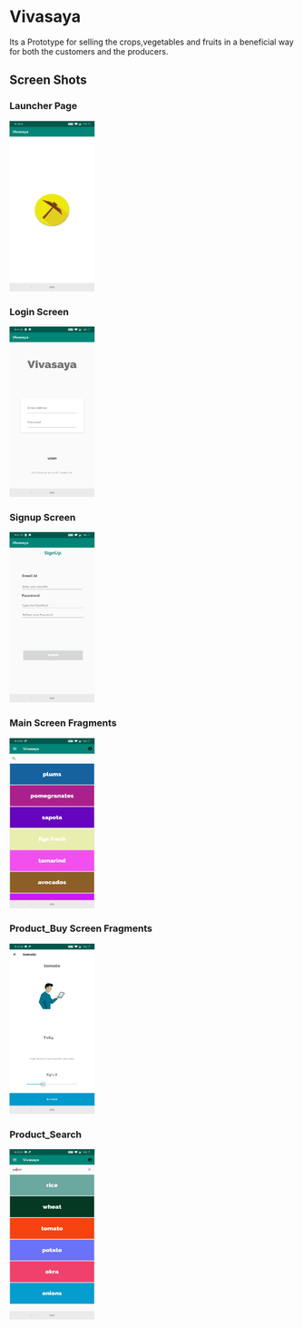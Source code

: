 # Vivasaya
Its a Prototype for selling the crops,vegetables and fruits in a beneficial way for both the customers and the producers. 

## Screen Shots 

### Launcher Page

<img src="./screenshots/Screenshot_20191006-102050.jpg" height="300px" width="150px"/>

### Login Screen
<img src="./screenshots/Screenshot_20191006-104145.jpg" height="300px" width="150px"/>

### Signup Screen
<img src="./screenshots/Screenshot_20191006-104151.jpg" height="300px" width="150px"/>

### Main Screen Fragments
<img src="./screenshots/Screenshot_20191006-102203.jpg" height="300px" width="150px"/>

### Product_Buy Screen Fragments
<img src="./screenshots/Screenshot_20191006-102234.jpg" height="300px" width="150px"/>

### Product_Search 
<img src="./screenshots/Screenshot_20191006-102223.jpg" height="300px" width="150px"/>
